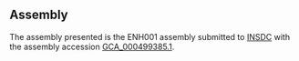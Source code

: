 

Assembly
--------

The assembly presented is the ENH001 assembly submitted to
[INSDC](http://www.insdc.org) with the assembly accession
[GCA\_000499385.1](http://www.ebi.ac.uk/ena/data/view/GCA_000499385.1).
